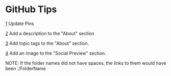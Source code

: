 # GitHub Tips

[1](./1%20Update%20Pins) Update Pins 

[2](.2%20About%20Description) Add a description to the "About" section 
 
[3](./3%20About%20Topic%20Tags) Add topic tags to the "About" section. 
 
[4](./4%20Social%20Preview%20Photo) Add an image to the "Social Preview" section. 

NOTE: If the folder names did not have spaces, the links to them would have been ./FolderName
